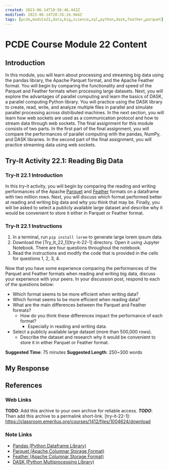 ```yaml
---
created: 2023-06-14T18:56:46.442Z
modified: 2023-06-14T20:35:16.964Z
tags: [pcde,module22,data,big,science,sql,python,dask,feather,parquet]
---
```

# PCDE Course Module 22 Content

## Introduction

In this module,
you will learn about processing and
streaming big data using the pandas library, the Apache Parquet format,
and the Apache Feather format.
You will begin by comparing the functionality and speed of the Parquet and
Feather formats when processing large datasets.
Next, you will explore the advantages of
parallel computing and learn the basics of DASK,
a parallel computing Python library.
You will practice using the DASK library to create, read, write,
and analyze multiple files in parallel and
simulate parallel processing across distributed machines.
In the next section,
you will learn how web sockets are used as a communication protocol and
how to stream data through web sockets.
The final assignment for this module consists of two parts.
In the first part of the final assignment,
you will compare the performances of parallel computing with
the pandas, NumPy, and DASK libraries.
In the second part of the final assignment,
you will practice streaming data using web sockets.

## Try-It Activity 22.1: Reading Big Data

### Try-It 22.1 Introduction

In this try-it activity,
you will begin by comparing the reading and writing performances of
the Apache [Parquet][-parquet] and [Feather][-feather] formats on
a dataframe with two million rows.
Next, you will discuss which format performed better at
reading and writing big data and why you think that may be.
Finally,
you will be asked to select a publicly available large dataset and
describe why it would be convenient to store it either in
Parquet or Feather format.

### Try-It 22.1 Instructions

1. In a terminal, run `pip install lorem` to generate large lorem ipsum data.
2. Download the [Try_It_22_1][try-it-22-1] directory.
    Open it using Jupyter Notebook.
    There are four questions throughout the notebook.
3. Read the instructions and modify the code that is provided in
    the cells for questions 1, 2, 3, 4.

Now that you have some experience comparing the performances of
the Parquet and Feather formats when reading and writing big data,
discuss your experience with your peers.
In your discussion post, respond to each of the questions below:

* Which format seems to be more efficient when writing data?
* Which format seems to be more efficient when reading data?
* What are the main differences between the Parquet and Feather formats?
  * How do you think these differences impact the performance of each format?
    * Especially in reading and writing data.
* Select a publicly available large dataset (more than 500,000 rows).
  * Describe the dataset and research why it would be convenient to
    store it in either Parquet or Feather format.

**Suggested Time**: 75 minutes
**Suggested Length**: 250~300 words

## My Response

## References

### Web Links

<!-- Hidden References -->
**TODO**: Add this archive to your own archive for reliable access.
***TODO***: Then add this archive to a permalink short-link.
[try-it-22-1]: https://classroom.emeritus.org/courses/1412/files/1004624/download

### Note Links

* [Pandas (Python Dataframe Library)][-pd]
* [Parquet (Apache Columnar Storage Format)][-parquet]
* [Feather (Apache Columnar Storage Format)][-feather]
* [DASK (Python Multiprocessing Library)][-dask]

<!-- Hidden References -->
[-pd]: pandas.md "Pandas (Python Dataframe Library)"
[-parquet]: parquet.md "Parquet (Apache Columnar Storage Format)"
[-feather]: apache-feather.md "Feather (Apache Columnar Storage Format)"
[-dask]: python-dask.md "DASK (Python Multiprocessing Library)"
